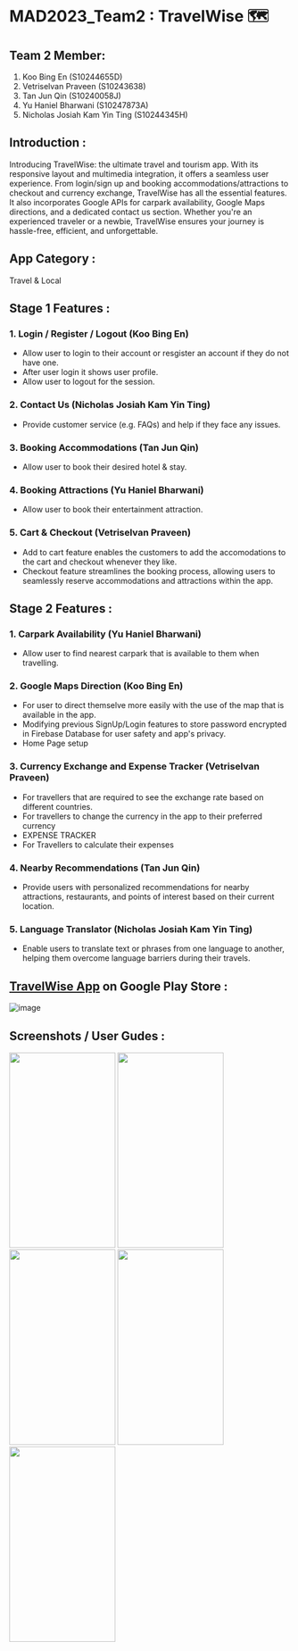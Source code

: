 # MAD2023_Team2 : TravelWise :world_map:

## Team 2 Member:
1. Koo Bing En (S10244655D)
2. Vetriselvan Praveen (S10243638)
3. Tan Jun Qin (S10240058J)
4. Yu Haniel Bharwani (S10247873A)
5. Nicholas Josiah Kam Yin Ting (S10244345H)

## Introduction :

Introducing TravelWise: the ultimate travel and tourism app. With its responsive layout and multimedia integration, it offers a seamless user experience. From login/sign up and booking accommodations/attractions to checkout and currency exchange, TravelWise has all the essential features. It also incorporates Google APIs for carpark availability, Google Maps directions, and a dedicated contact us section. Whether you're an experienced traveler or a newbie, TravelWise ensures your journey is hassle-free, efficient, and unforgettable.

## App Category : 

Travel & Local 

## Stage 1 Features :

### 1. Login / Register / Logout (Koo Bing En)
- Allow user to login to their account or resgister an account if they do not have one.
- After user login it shows user profile.
- Allow user to logout for the session.

### 2. Contact Us (Nicholas Josiah Kam Yin Ting)
- Provide customer service (e.g. FAQs) and help if they face any issues.

### 3. Booking Accommodations (Tan Jun Qin)
- Allow user to book their desired hotel & stay.

### 4. Booking Attractions (Yu Haniel Bharwani)
- Allow user to book their entertainment attraction.

### 5. Cart & Checkout (Vetriselvan Praveen)
- Add to cart feature enables the customers to add the accomodations to the cart and checkout whenever they like.
- Checkout feature streamlines the booking process, allowing users to seamlessly reserve accommodations and attractions within the app.


## Stage 2 Features :

### 1. Carpark Availability (Yu Haniel Bharwani)
- Allow user to find nearest carpark that is available to them when travelling. 

### 2. Google Maps Direction (Koo Bing En)
- For user to direct themselve more easily with the use of the map that is available in the app.
- Modifying previous SignUp/Login features to store password encrypted in Firebase Database for user safety and app's privacy.
- Home Page setup 

### 3. Currency Exchange and Expense Tracker (Vetriselvan Praveen)
- For travellers that are required to see the exchange rate based on different countries.
- For travellers to change the currency in the app to their preferred currency
- EXPENSE TRACKER
- For Travellers to calculate their expenses

### 4. Nearby Recommendations (Tan Jun Qin)
- Provide users with personalized recommendations for nearby attractions, restaurants, and points of interest based on their current location.

### 5. Language Translator (Nicholas Josiah Kam Yin Ting)
- Enable users to translate text or phrases from one language to another, helping them overcome language barriers during their travels. 

## [TravelWise App](https://play.google.com/store/apps/details?id=sg.edu.np.mad.mad2023_team2&hl=en-US&ah=Rqox_d2oq1SH3v148oglQduaSXU) on Google Play Store :
![image](https://github.com/bingenk/MAD2023_Team2/assets/115916417/df016edf-0786-4d39-b356-858d30810859)


## Screenshots / User Gudes :
<img src="https://github.com/bingenk/MAD2023_Team2/assets/115916417/004edd33-ee45-431c-a341-56eca7229ecc" width="190" height="350"> 
<img src="https://github.com/bingenk/MAD2023_Team2/assets/115916417/10d8f347-6077-4e70-9c2b-65af2daf00b6" width="190" height="350">
<img src="https://github.com/bingenk/MAD2023_Team2/assets/115916417/712b0781-a02a-4416-a7fa-2f7fc4b40311" width="190" height="350">
<img src="https://github.com/bingenk/MAD2023_Team2/assets/115916417/efdcd43e-7412-40cd-9ad7-fe423a6cd03f" width="190" height="350">
<img src="https://github.com/bingenk/MAD2023_Team2/assets/115916417/69f2d38e-2467-4b27-8afd-a6c4b0c82a9c" width="190" height="350">








